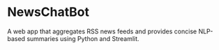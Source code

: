 # NewsChatBot
A web app that aggregates RSS news feeds and provides concise NLP-based summaries using Python and Streamlit.
